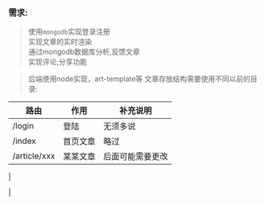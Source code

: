 ### 需求:  
> 使用`mongodb`实现登录注册  
> 实现文章的实时渲染  
> 通过mongodb数据库分析,反馈文章  
> 实现评论,分享功能  




>后端使用node实现，art-template等
> 文章存放结构需要使用不同以前的目录:




| 路由 | 作用 | 补充说明 |
| --- | --- | --- |
| /login | 登陆 | 无须多说 |
| /index | 首页文章 | 略过 |
| /article/xxx | 某某文章 | 后面可能需要更改 |
| 


| 